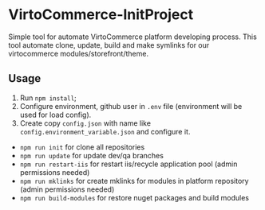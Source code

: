 # VirtoCommerce-InitProject
Simple tool for automate VirtoCommerce platform developing process. This tool automate clone, update, build and make symlinks for our virtocommerce modules/storefront/theme.

## Usage
1. Run `npm install`;
2. Configure environment, github user in `.env` file (environment will be used for load config).
3. Create copy `config.json` with name like `config.environment_variable.json` and configure it.
   
* `npm run init` for clone all repositories
* `npm run update` for update dev/qa branches 
* `npm run restart-iis` for restart iis/recycle application pool (admin permissions needed)
* `npm run mklinks` for create mklinks for modules in platform repository (admin permissions needed)
* `npm run build-modules` for restore nuget packages and build modules
